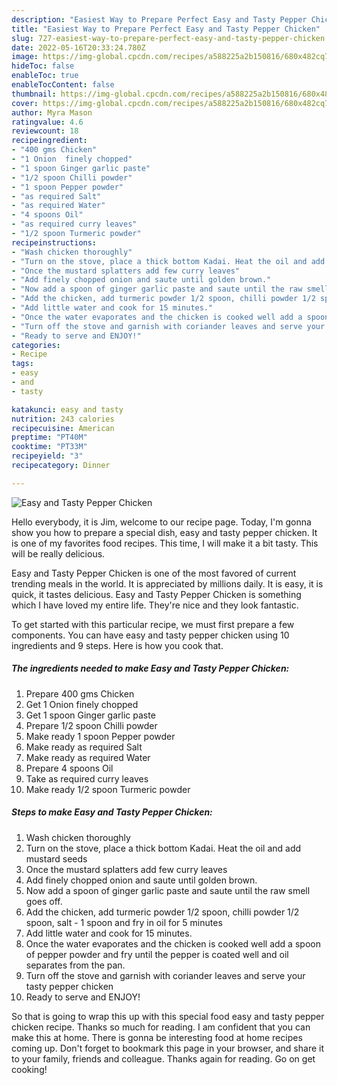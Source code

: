 ```yaml
---
description: "Easiest Way to Prepare Perfect Easy and Tasty Pepper Chicken"
title: "Easiest Way to Prepare Perfect Easy and Tasty Pepper Chicken"
slug: 727-easiest-way-to-prepare-perfect-easy-and-tasty-pepper-chicken
date: 2022-05-16T20:33:24.780Z
image: https://img-global.cpcdn.com/recipes/a588225a2b150816/680x482cq70/easy-and-tasty-pepper-chicken-recipe-main-photo.jpg
hideToc: false
enableToc: true
enableTocContent: false
thumbnail: https://img-global.cpcdn.com/recipes/a588225a2b150816/680x482cq70/easy-and-tasty-pepper-chicken-recipe-main-photo.jpg
cover: https://img-global.cpcdn.com/recipes/a588225a2b150816/680x482cq70/easy-and-tasty-pepper-chicken-recipe-main-photo.jpg
author: Myra Mason
ratingvalue: 4.6
reviewcount: 18
recipeingredient:
- "400 gms Chicken"
- "1 Onion  finely chopped"
- "1 spoon Ginger garlic paste"
- "1/2 spoon Chilli powder"
- "1 spoon Pepper powder"
- "as required Salt"
- "as required Water"
- "4 spoons Oil"
- "as required curry leaves"
- "1/2 spoon Turmeric powder"
recipeinstructions:
- "Wash chicken thoroughly"
- "Turn on the stove, place a thick bottom Kadai. Heat the oil and add mustard seeds"
- "Once the mustard splatters add few curry leaves"
- "Add finely chopped onion and saute until golden brown."
- "Now add a spoon of ginger garlic paste and saute until the raw smell goes off."
- "Add the chicken, add turmeric powder 1/2 spoon, chilli powder 1/2 spoon, salt - 1 spoon and fry in oil for 5 minutes"
- "Add little water and cook for 15 minutes."
- "Once the water evaporates and the chicken is cooked well add a spoon of pepper powder and fry until the pepper is coated well and oil separates from the pan."
- "Turn off the stove and garnish with coriander leaves and serve your tasty pepper chicken"
- "Ready to serve and ENJOY!"
categories:
- Recipe
tags:
- easy
- and
- tasty

katakunci: easy and tasty 
nutrition: 243 calories
recipecuisine: American
preptime: "PT40M"
cooktime: "PT33M"
recipeyield: "3"
recipecategory: Dinner

---
```



![Easy and Tasty Pepper Chicken](https://img-global.cpcdn.com/recipes/a588225a2b150816/680x482cq70/easy-and-tasty-pepper-chicken-recipe-main-photo.jpg)

Hello everybody, it is Jim, welcome to our recipe page. Today, I'm gonna show you how to prepare a special dish, easy and tasty pepper chicken. It is one of my favorites food recipes. This time, I will make it a bit tasty. This will be really delicious.

Easy and Tasty Pepper Chicken is one of the most favored of current trending meals in the world. It is appreciated by millions daily. It is easy, it is quick, it tastes delicious. Easy and Tasty Pepper Chicken is something which I have loved my entire life. They're nice and they look fantastic.




To get started with this particular recipe, we must first prepare a few components. You can have easy and tasty pepper chicken using 10 ingredients and 9 steps. Here is how you cook that.

<!--inarticleads1-->

##### The ingredients needed to make Easy and Tasty Pepper Chicken:

1. Prepare 400 gms Chicken
1. Get 1 Onion  finely chopped
1. Get 1 spoon Ginger garlic paste
1. Prepare 1/2 spoon Chilli powder
1. Make ready 1 spoon Pepper powder
1. Make ready as required Salt
1. Make ready as required Water
1. Prepare 4 spoons Oil
1. Take as required curry leaves
1. Make ready 1/2 spoon Turmeric powder




<!--inarticleads2-->

##### Steps to make Easy and Tasty Pepper Chicken:

1. Wash chicken thoroughly
1. Turn on the stove, place a thick bottom Kadai. Heat the oil and add mustard seeds
1. Once the mustard splatters add few curry leaves
1. Add finely chopped onion and saute until golden brown.
1. Now add a spoon of ginger garlic paste and saute until the raw smell goes off.
1. Add the chicken, add turmeric powder 1/2 spoon, chilli powder 1/2 spoon, salt - 1 spoon and fry in oil for 5 minutes
1. Add little water and cook for 15 minutes.
1. Once the water evaporates and the chicken is cooked well add a spoon of pepper powder and fry until the pepper is coated well and oil separates from the pan.
1. Turn off the stove and garnish with coriander leaves and serve your tasty pepper chicken
1. Ready to serve and ENJOY!



So that is going to wrap this up with this special food easy and tasty pepper chicken recipe. Thanks so much for reading. I am confident that you can make this at home. There is gonna be interesting food at home recipes coming up. Don't forget to bookmark this page in your browser, and share it to your family, friends and colleague. Thanks again for reading. Go on get cooking!
